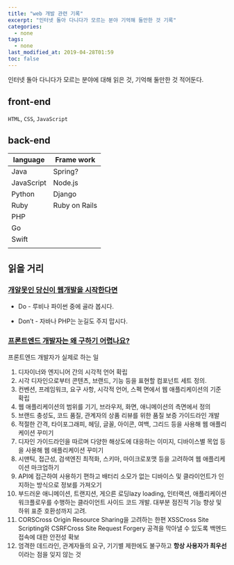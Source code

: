 ```yaml
---
title: "web 개발 관련 기록"
excerpt: "인터넷 돌아 다니다가 모르는 분야 기억해 둘만한 것 기록"
categories:
  - none
tags:
  - none
last_modified_at: 2019-04-28T01:59
toc: false
---
```



인터넷 돌아 다니다가 모르는 분야에 대해 읽은 것, 기억해 둘만한 것 적어둔다.

## front-end

`HTML`, `CSS`, `JavaScript`



## back-end

| language   | Frame work    |
| ---------- | ------------- |
| Java       | Spring?       |
| JavaScript | Node.js       |
| Python     | Django        |
| Ruby       | Ruby on Rails |
| PHP        |               |
| Go         |               |
| Swift      |               |
|            |               |



## 읽을 거리

### [개알못인 당신이 웹개발을 시작한다면](https://medium.com/happyprogrammer-in-jeju/%EA%B0%9C%EC%95%8C%EB%AA%BB%EC%9D%B8-%EB%8B%B9%EC%8B%A0%EC%9D%B4-%EC%9B%B9%EA%B0%9C%EB%B0%9C%EC%9D%84-%EC%8B%9C%EC%9E%91%ED%95%9C%EB%8B%A4%EB%A9%B4-1-9415c014a130)

- Do - 루비나 파이썬 중에 골라 봅시다.

- Don’t - 자바나 PHP는 눈길도 주지 맙시다.

  

### [프론트엔드 개발자는 왜 구하기 어렵나요?](<https://taegon.kim/archives/4810>)

프론트엔드 개발자가 실제로 하는 일

1. 디자이너와 엔지니어 간의 시각적 언어 확립
2. 시각 디자인으로부터 콘텐츠, 브랜드, 기능 등을 표현할 컴포넌트 세트 정의.
3. 컨벤션, 프레임워크, 요구 사항, 시각적 언어, 스펙 면에서 웹 애플리케이션의 기준 확립
4. 웹 애플리케이션의 범위를 기기, 브라우저, 화면, 애니메이션의 측면에서 정의
5. 브랜드 충성도, 코드 품질, 관계자의 상품 리뷰를 위한 품질 보증 가이드라인 개발
6. 적절한 간격, 타이포그래피, 헤딩, 글꼴, 아이콘, 여백, 그리드 등을 사용해 웹 애플리케이션 꾸미기
7. 디자인 가이드라인을 따르며 다양한 해상도에 대응하는 이미지, 디바이스별 목업 등을 사용해 웹 애플리케이션 꾸미기
8. 시맨틱, 접근성, 검색엔진 최적화, 스키마, 마이크로포맷 등을 고려하여 웹 애플리케이션 마크업하기
9. API에 접근하여 사용하기 편하고 배터리 소모가 없는 디바이스 및 클라이언트가 인지하는 방식으로 정보를 가져오기
10. 부드러운 애니메이션, 트랜지션, 게으른 로딩lazy loading, 인터랙션, 애플리케이션 워크플로우를 수행하는 클라이언트 사이드 코드 개발. 대부분 점진적 기능 향상 및 하위 표준 호환성까지 고려.
11. CORSCross Origin Resource Sharing을 고려하는 한편 XSSCross Site Scripting와 CSRFCross Site Request Forgery 공격을 막아낼 수 있도록 백엔드 접속에 대한 안전성 확보
12. 엄격한 데드라인, 관계자들의 요구, 기기별 제한에도 불구하고 **항상 사용자가 최우선**이라는 점을 잊지 않는 것